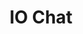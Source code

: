 ---
layout: default
title: IO Chat
image: Assets/Project Thumbnails/IO Chat.gif
category: project
tags: Chat, Multiplayer, Server, Chat Client
desc: A homemade chat-client written in Java
status: current
---